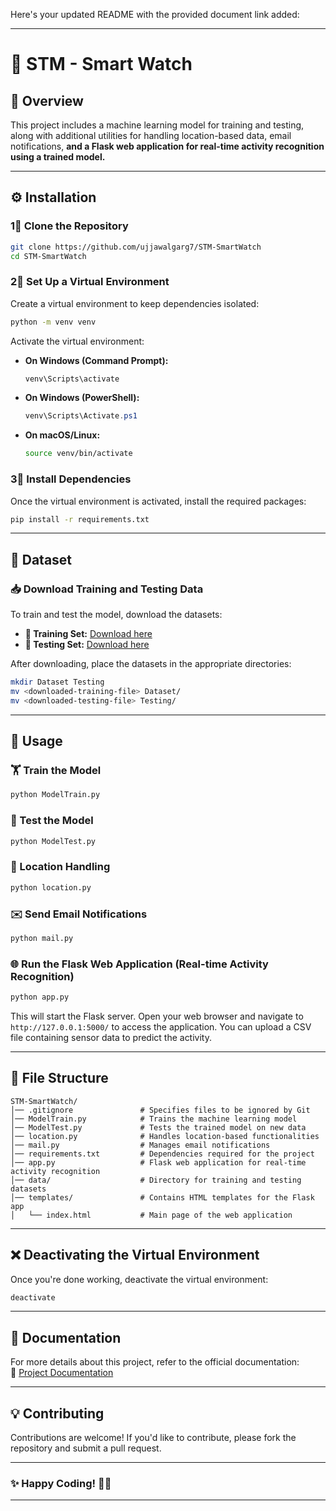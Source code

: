 Here's your updated README with the provided document link added:  

---

# 🚀 STM - Smart Watch  

## 📌 Overview  
This project includes a machine learning model for training and testing, along with additional utilities for handling location-based data, email notifications, **and a Flask web application for real-time activity recognition using a trained model.**  

---

## ⚙️ Installation  

### 1⃣ Clone the Repository  
```bash
git clone https://github.com/ujjawalgarg7/STM-SmartWatch
cd STM-SmartWatch
```

### 2⃣ Set Up a Virtual Environment  
Create a virtual environment to keep dependencies isolated:  
```bash
python -m venv venv
```

Activate the virtual environment:  

- **On Windows (Command Prompt):**  
  ```cmd
  venv\Scripts\activate
  ```
- **On Windows (PowerShell):**  
  ```powershell
  venv\Scripts\Activate.ps1
  ```
- **On macOS/Linux:**  
  ```bash
  source venv/bin/activate
  ```

### 3⃣ Install Dependencies  
Once the virtual environment is activated, install the required packages:  
```bash
pip install -r requirements.txt
```

---

## 📂 Dataset  

### 📥 Download Training and Testing Data  
To train and test the model, download the datasets:  

- **📂 Training Set:** [Download here](https://drive.google.com/drive/folders/1zgQ8bCxi7Vu5CAe5nLPFCIIYGHEF8mKz?usp=drive_link)  
- **📂 Testing Set:** [Download here](https://drive.google.com/drive/folders/1GNyrwcUovqKaJI0rAvbtFfeQXYgGqHde?usp=drive_link)  

After downloading, place the datasets in the appropriate directories:  

```bash
mkdir Dataset Testing
mv <downloaded-training-file> Dataset/
mv <downloaded-testing-file> Testing/
```

---

## 🚀 Usage  

### 🏋️ Train the Model  
```bash
python ModelTrain.py
```

### 🧪 Test the Model  
```bash
python ModelTest.py
```

### 📍 Location Handling  
```bash
python location.py
```

### ✉️ Send Email Notifications  
```bash
python mail.py
```

### 🌐 Run the Flask Web Application (Real-time Activity Recognition)  
```bash
python app.py
```
This will start the Flask server. Open your web browser and navigate to `http://127.0.0.1:5000/` to access the application. You can upload a CSV file containing sensor data to predict the activity.

---

## 📂 File Structure  

```
STM-SmartWatch/
│── .gitignore               # Specifies files to be ignored by Git
│── ModelTrain.py            # Trains the machine learning model
│── ModelTest.py             # Tests the trained model on new data
│── location.py              # Handles location-based functionalities
│── mail.py                  # Manages email notifications
│── requirements.txt         # Dependencies required for the project
│── app.py                   # Flask web application for real-time activity recognition
│── data/                    # Directory for training and testing datasets
│── templates/               # Contains HTML templates for the Flask app
│   └── index.html           # Main page of the web application
```

---

## ❌ Deactivating the Virtual Environment  
Once you're done working, deactivate the virtual environment:  
```bash
deactivate
```

---

## 📑 Documentation  
For more details about this project, refer to the official documentation:  
📄 [Project Documentation](https://docs.google.com/document/d/1YJnSwwzxqNGQASOm7sl3X6ATFk9G1omzPLYVKoCoT3c/edit?usp=sharing)  

---

## 💡 Contributing  
Contributions are welcome! If you'd like to contribute, please fork the repository and submit a pull request.  

---

### ✨ Happy Coding! 🚀🔥  

---
